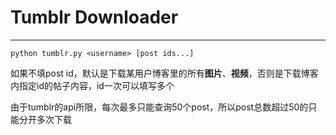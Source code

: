 # Tumblr Downloader

--------------------------------------------------------------------------------

```
python tumblr.py <username> [post ids...]
```

如果不填post id，默认是下载某用户博客里的所有**图片**、**视频**，否则是下载博客内指定id的帖子内容，id一次可以填写多个

由于tumblr的api所限，每次最多只能查询50个post，所以post总数超过50的只能分开多次下载
